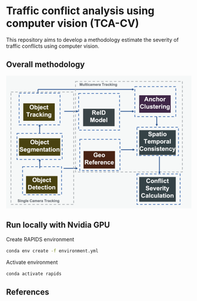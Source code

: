 # Traffic conflict analysis using computer vision (TCA-CV)

This repository aims to develop a methodology estimate the severity of traffic conflicts using computer vision.

## Overall methodology

![methology](imgs/methodology.png)

## Run locally with Nvidia GPU

Create RAPIDS environment
```bash
conda env create -f environment.yml
```
Activate environment
```bash
conda activate rapids
```


## References

